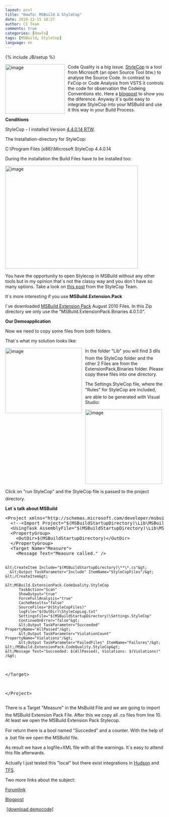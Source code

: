 ```yaml
---
layout: post
title: "HowTo: MSBuild & StyleCop"
date: 2010-12-15 18:27
author: CI Team
comments: true
categories: [HowTo]
tags: [MSBuild, StyleCop]
language: en
---
```

{% include JB/setup %}

  <p><img style="background-image: none; border-bottom: 0px; border-left: 0px; margin: 0px 10px 0px 0px; padding-left: 0px; padding-right: 0px; border-top: 0px; border-right: 0px; padding-top: 0px" title="image" border="0" alt="image" align="left" src="{{BASE_PATH}}/assets/wp-images-de/image_thumb280.png" width="189" height="157" />Code Quality is a big issue. <a href="http://stylecop.codeplex.com/">StyleCop</a> is a tool from Microsoft (an open Source Tool btw.) to analyse the Source Code. In contrast to FxCop or Code Analysis from VSTS it controls the code for observation the Codeing Conventions etc. Here a <a href="http://blogs.msdn.com/b/bharry/archive/2008/07/19/clearing-up-confusion.aspx">blogpost</a> to show you the diference. Anyway it´s quite easy to integrate StyleCop into your MSBuild and use it this way in your Build Process. </p>  
  
  <p><b>Conditions</b></p>  
  <p>StyleCop - I installed Version <a href="http://stylecop.codeplex.com/releases/view/44839">4.4.0.14 RTW</a>.</p>
<p>The Installation-directory for StyleCop:</p>
<p>C:\Program Files (x86)\Microsoft StyleCop 4.4.0.14</p>
<p>During the installation the Build Files have to be installed too:</p>
<p><img style="background-image: none; border-bottom: 0px; border-left: 0px; padding-left: 0px; padding-right: 0px; border-top: 0px; border-right: 0px; padding-top: 0px" title="image" border="0" alt="image" src="{{BASE_PATH}}/assets/wp-images-de/image_thumb281.png" width="421" height="327" /></p>
<p>You have the opportunity to open Stylecop in MSBuild without any other tools but in my opinion that´s not the classy way and you don´t have so many options. Take a look on <a href="http://blogs.msdn.com/b/sourceanalysis/archive/2008/05/24/source-analysis-msbuild-integration.aspx">this post</a> from the StyleCop Team. </p>
<p>It´s more interesting if you use <b>MSBuild.Extension.Pack</b></p>
<p>I´ve downloaded <a href="http://msbuildextensionpack.codeplex.com/releases/view/46020">MSBuild Extension Pack</a> August 2010 Files. In this Zip directory we only use the "MSBuild.ExtensionPack.Binaries 4.0.1.0".</p>
<p><b>Our Demoapplication</b><b> </b></p>  
  <p>Now we need to copy some files from both folders.</p>
<p>That´s what my solution looks like:</p>
<p><img style="background-image: none; border-bottom: 0px; border-left: 0px; margin: 0px 10px 0px 0px; padding-left: 0px; padding-right: 0px; border-top: 0px; border-right: 0px; padding-top: 0px" title="image" border="0" alt="image" align="left" src="{{BASE_PATH}}/assets/wp-images-de/image_thumb282.png" width="244" height="207" /></p>  
  <p>In the folder "Lib" you will find 3 dlls from the StyleCop folder and the other 2 Files are from the ExtensionPack,Binaries folder. Please copy these files into one directory. </p>  
  
  <p>The Settings.StyleCop file, where the "Rules" for StyleCop are included, are able to be generated with Visual Studio:</p>
<p><img style="background-image: none; border-bottom: 0px; border-left: 0px; padding-left: 0px; padding-right: 0px; border-top: 0px; border-right: 0px; padding-top: 0px" title="image" border="0" alt="image" src="{{BASE_PATH}}/assets/wp-images-de/image_thumb283.png" width="244" height="237" /></p>
<p>Click on "run StyleCop" and the StyleCop file is passed to the project directory. </p>
<p><b>Let´s talk about MSBuild</b></p>  <div style="padding-bottom: 0px; margin: 0px; padding-left: 0px; padding-right: 0px; display: inline; float: none; padding-top: 0px" id="scid:812469c5-0cb0-4c63-8c15-c81123a09de7:4bdb5f89-5a3f-4617-8aa1-b5221091969b" class="wlWriterEditableSmartContent"><pre name="code" class="c#">&lt;Project xmlns="http://schemas.microsoft.com/developer/msbuild/2003" DefaultTargets="Measure"&gt;
  &lt;!--&lt;Import Project="$(MSBuildStartupDirectory)\Lib\MSBuild.ExtensionPack.tasks"/&gt;--&gt;
  &lt;UsingTask AssemblyFile="$(MSBuildStartupDirectory)\Lib\MSBuild.ExtensionPack.StyleCop.dll" TaskName="MSBuild.ExtensionPack.CodeQuality.StyleCop"/&gt;
  &lt;PropertyGroup&gt;
    &lt;OutDir&gt;$(MSBuildStartupDirectory)&lt;/OutDir&gt;
  &lt;/PropertyGroup&gt;
  &lt;Target Name="Measure"&gt;
    &lt;Message Text="Measure called." /&gt;

    &lt;CreateItem Include="$(MSBuildStartupDirectory)\**\*.cs"&gt;
      &lt;Output TaskParameter="Include" ItemName="StyleCopFiles"/&gt;
    &lt;/CreateItem&gt;

    &lt;MSBuild.ExtensionPack.CodeQuality.StyleCop
          TaskAction="Scan"
          ShowOutput="true"
          ForceFullAnalysis="true"
          CacheResults="false"
          SourceFiles="@(StyleCopFiles)"
          logFile="$(OutDir)\StyleCopLog.txt"
          SettingsFile="$(MSBuildStartupDirectory)\Settings.StyleCop"
          ContinueOnError="false"&gt;
          &lt;Output TaskParameter="Succeeded" PropertyName="AllPassed"/&gt;
          &lt;Output TaskParameter="ViolationCount" PropertyName="Violations"/&gt;
          &lt;Output TaskParameter="FailedFiles" ItemName="Failures"/&gt;
    &lt;/MSBuild.ExtensionPack.CodeQuality.StyleCop&gt;
    &lt;Message Text="Succeeded: $(AllPassed), Violations: $(Violations)" /&gt;
  &lt;/Target&gt;

&lt;/Project&gt;
</pre></div>

<p>There is a Target "Measure" in the MsBuild File and we are going to import the MSBuild Extension Pack File. After this we copy all .cs files from line 10. At least we open the MSBuild Extension Pack Stylecop.</p>

<p>For return there is a bool named "Succeded" and a counter. With the help of a .bat file we open the MSBuild file.</p>

<p>As result we have a logfile+XML file with all the warnings. It´s easy to attend this file afterwards. </p>

<p>Actually I just tested this "local" but there exist integrations in <a href="http://redsolo.blogspot.com/2008/05/hudson-adds-support-for-stylecop.html">Hudson</a> and <a href="http://msmvps.com/blogs/rfennell/archive/2008/10/15/using-stylecop-in-tfs-team-build.aspx">TFS</a>.</p>

<p>Two more links about the subject:</p>

<p><a href="http://social.msdn.microsoft.com/Forums/en/msbuild/thread/016e4856-ec53-4406-8897-29908d32e905">Forumlink</a></p>

<p><a href="http://blog.newagesolution.net/2008/07/how-to-use-stylecop-and-msbuild-and.html">Blogpost</a></p>

<p>&#160;<a href="{{BASE_PATH}}/assets/files/democode/msbuildcodequalitystylecop/msbuildcodequalitystylecop.zip">[download democode]</a></p>
